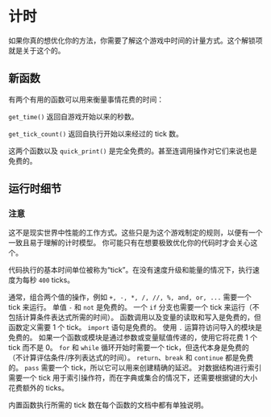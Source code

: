 # 计时
如果你真的想优化你的方法，你需要了解这个游戏中时间的计量方式。这个解锁项就是关于这个的。

## 新函数
有两个有用的函数可以用来衡量事情花费的时间：

`get_time()` 返回自游戏开始以来的秒数。

`get_tick_count()` 返回自执行开始以来经过的 tick 数。

这两个函数以及 `quick_print()` 是完全免费的。甚至连调用操作对它们来说也是免费的。

## 运行时细节

### 注意
这不是现实世界中性能的工作方式。这些只是为这个游戏制定的规则，以便有一个一致且易于理解的计时模型。
你可能只有在想要极致优化你的代码时才会关心这个。

代码执行的基本时间单位被称为“tick”。在没有速度升级和能量的情况下，执行速度为每秒 `400` ticks。

通常，组合两个值的操作，例如 `+, -, *, /, //, %, and, or, ...` 需要一个 tick 来运行。
单值 `-` 和 `not` 是免费的。
一个 `if` 分支也需要一个 tick 来运行（不包括计算条件表达式所需的时间）。
函数调用以及变量的读取和写入是免费的，但函数定义需要 1 个 tick。
`import` 语句是免费的。
使用 `.` 运算符访问导入的模块是免费的。
如果一个函数或模块是通过参数或变量赋值传递的，使用它将花费 1 个 tick 而不是 0。
`for` 和 `while` 循环开始时需要一个 tick，但迭代本身是免费的（不计算评估条件/序列表达式的时间）。
`return`、`break` 和 `continue` 都是免费的。
`pass` 需要一个 tick，所以它可以用来创建精确的延迟。
对数据结构进行索引需要一个 tick 用于索引操作符，而在字典或集合的情况下，还需要根据键的大小花费额外的 ticks。

内置函数执行所需的 tick 数在每个函数的文档中都有单独说明。